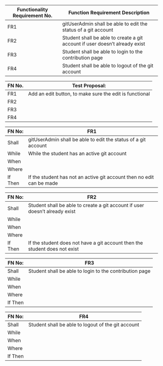 | Functionality Requirement No. | Function Requirement Description |
| --- | --- |
| FR1 | gitUserAdmin shall be able to edit the status of a git account |
| FR2 | Student shall be able to create a git account if user doesn’t already exist |
| FR3 | Student shall be able to login to the contribution page |
| FR4 | Student shall be able to logout of the git account |

| FN No. | Test Proposal: |
| --- | --- |
| FR1 | Add an edit button, to make sure the edit is functional |
| FR2 |  |
| FR3 |  |
| FR4 |  |

| FN No: | FR1 |
| --- | --- |
| Shall | gitUserAdmin shall be able to edit the status of a git account |
| While | While the student has an active git account |
| When |  |
| Where |  |
| If Then | If the student has not an active git account then no edit can be made |

| FN No: | FR2 |
| --- | --- |
| Shall | Student shall be able to create a git account if user doesn’t already exist |
| While |  |
| When |  |
| Where |  |
| If Then | If the student does not have a git account then the student does not exist |

| FN No: | FR3 |
| --- | --- |
| Shall | Student shall be able to login to the contribution page |
| While |  |
| When |  |
| Where |  |
| If Then |  |

| FN No: | FR4 |
| --- | --- |
| Shall | Student shall be able to logout of the git account |
| While |  |
| When |  |
| Where |  |
| If Then |  |